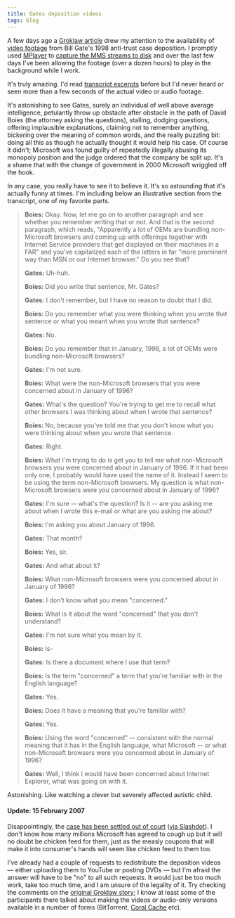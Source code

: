 ```yaml
---
title: Gates deposition videos
tags: blog
---
```


A few days ago a [Groklaw article](http://www.groklaw.net/article.php?story=20070201160753532) drew my attention to the availability of [video footage](http://iowaconsumercase.org/lc-8.html) from Bill Gate's 1998 anti-trust case deposition. I promptly used [MPlayer](http://www.wincent.com/knowledge-base/MPlayer) to [capture the MMS streams to disk](http://www.wincent.com/knowledge-base/Capturing_an_MMS_stream_to_disk) and over the last few days I've been allowing the footage (over a dozen hours) to play in the background while I work.

It's truly amazing. I'd read [transcript excerpts](http://www.theregister.co.uk/1998/11/17/gates_video_not_a_beautiful/print.html) before but I'd never heard or seen more than a few seconds of the actual video or audio footage.

It's astonishing to see Gates, surely an individual of well above average intelligence, petulantly throw up obstacle after obstacle in the path of David Boies (the attorney asking the questions), stalling, dodging questions, offering implausible explanations, claiming not to remember anything, bickering over the meaning of common words, and the really puzzling bit: doing all this as though he actually thought it would help his case. Of course it didn't; Microsoft was found guilty of repeatedly illegally abusing its monopoly position and the judge ordered that the company be split up. It's a shame that with the change of government in 2000 Microsoft wriggled off the hook.

In any case, you really have to see it to believe it. It's so astounding that it's actually funny at times. I'm including below an illustrative section from the transcript, one of my favorite parts.





> **Boies:** Okay. Now, let me go on to another paragraph and see whether you remember writing that or not. And that is the second paragraph, which reads, "Apparently a lot of OEMs are bundling non-Microsoft browsers and coming up with offerings together with Internet Service providers that get displayed on their machines in a FAR" and you've capitalized each of the letters in far "more prominent way than MSN or our Internet browser." Do you see that?
>
> **Gates:** Uh-huh.
>
> **Boies:** Did you write that sentence, Mr. Gates?
>
> **Gates:** I don't remember, but I have no reason to doubt that I did.
>
> **Boies:** Do you remember what you were thinking when you wrote that sentence or what you meant when you wrote that sentence?
>
> **Gates:** No.
>
> **Boies:** Do you remember that in January, 1996, a lot of OEMs were bundling non-Microsoft browsers?
>
> **Gates:** I'm not sure.
>
> **Boies:** What were the non-Microsoft browsers that you were concerned about in January of 1996?
>
> **Gates:** What's the question? You're trying to get me to recall what other browsers I was thinking about when I wrote that sentence?
>
> **Boies:** No, because you've told me that you don't know what you were thinking about when you wrote that sentence.
>
> **Gates:** Right.
>
> **Boies:** What I'm trying to do is get you to tell me what non-Microsoft browsers you were concerned about in January of 1996. If it had been only one, I probably would have used the name of it. Instead I seem to be using the term non-Microsoft browsers. My question is what non-Microsoft browsers were you concerned about in January of 1996?
>
> **Gates:** I'm sure -- what's the question? Is it -- are you asking me about when I wrote this e-mail or what are you asking me about?
>
> **Boies:** I'm asking you about January of 1996.
>
> **Gates:** That month?
>
> **Boies:** Yes, sir.
>
> **Gates:** And what about it?
>
> **Boies:** What non-Microsoft browsers were you concerned about in January of 1996?
>
> **Gates:** I don't know what you mean "concerned."
>
> **Boies:** What is it about the word "concerned" that you don't understand?
>
> **Gates:** I'm not sure what you mean by it.
>
> **Boies:** Is-
>
> **Gates:** Is there a document where I use that term?
>
> **Boies:** Is the term "concerned" a term that you're familiar with in the English language?
>
> **Gates:** Yes.
>
> **Boies:** Does it have a meaning that you're familiar with?
>
> **Gates:** Yes.
>
> **Boies:** Using the word "concerned" -- consistent with the normal meaning that it has in the English language, what Microsoft -- or what non-Microsoft browsers were you concerned about in January of 1996?
>
> **Gates:** Well, I think I would have been concerned about Internet Explorer, what was going on with it.

Astonishing. Like watching a clever but severely affected autistic child.

#### Update: 15 February 2007

Disappointingly, the [case has been settled out of court](http://arstechnica.com/news.ars/post/20070214-8845.html) ([via Slashdot](http://yro.slashdot.org/article.pl?sid=07/02/14/1844252)). I don't know how many millions Microsoft has agreed to cough up but it will no doubt be chicken feed for them, just as the measly coupons that will make it into consumer's hands will seem like chicken feed to them too.

I've already had a couple of requests to redistribute the deposition videos — either uploading them to YouTube or posting DVDs — but I'm afraid the answer will have to be "no" to all such requests. It would just be too much work, take too much time, and I am unsure of the legality of it. Try checking the comments on the [original Groklaw story](http://www.groklaw.net/article.php?story=20070201160753532); I know at least some of the participants there talked about making the videos or audio-only versions available in a number of forms (BitTorrent, [Coral Cache](http://en.wikipedia.org/wiki/Coral_Content_Distribution_Network) etc).
